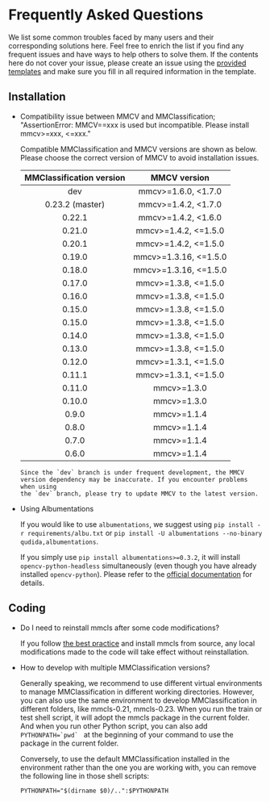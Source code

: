 # Frequently Asked Questions

We list some common troubles faced by many users and their corresponding
solutions here. Feel free to enrich the list if you find any frequent issues
and have ways to help others to solve them. If the contents here do not cover
your issue, please create an issue using the
[provided templates](https://github.com/open-mmlab/mmclassification/issues/new/choose)
and make sure you fill in all required information in the template.

## Installation

- Compatibility issue between MMCV and MMClassification; "AssertionError:
  MMCV==xxx is used but incompatible. Please install mmcv>=xxx, \<=xxx."

  Compatible MMClassification and MMCV versions are shown as below. Please
  choose the correct version of MMCV to avoid installation issues.

  | MMClassification version |      MMCV version      |
  | :----------------------: | :--------------------: |
  |           dev            |  mmcv>=1.6.0, \<1.7.0  |
  |     0.23.2 (master)      |  mmcv>=1.4.2, \<1.7.0  |
  |          0.22.1          |  mmcv>=1.4.2, \<1.6.0  |
  |          0.21.0          | mmcv>=1.4.2, \<=1.5.0  |
  |          0.20.1          | mmcv>=1.4.2, \<=1.5.0  |
  |          0.19.0          | mmcv>=1.3.16, \<=1.5.0 |
  |          0.18.0          | mmcv>=1.3.16, \<=1.5.0 |
  |          0.17.0          | mmcv>=1.3.8, \<=1.5.0  |
  |          0.16.0          | mmcv>=1.3.8, \<=1.5.0  |
  |          0.15.0          | mmcv>=1.3.8, \<=1.5.0  |
  |          0.15.0          | mmcv>=1.3.8, \<=1.5.0  |
  |          0.14.0          | mmcv>=1.3.8, \<=1.5.0  |
  |          0.13.0          | mmcv>=1.3.8, \<=1.5.0  |
  |          0.12.0          | mmcv>=1.3.1, \<=1.5.0  |
  |          0.11.1          | mmcv>=1.3.1, \<=1.5.0  |
  |          0.11.0          |      mmcv>=1.3.0       |
  |          0.10.0          |      mmcv>=1.3.0       |
  |          0.9.0           |      mmcv>=1.1.4       |
  |          0.8.0           |      mmcv>=1.1.4       |
  |          0.7.0           |      mmcv>=1.1.4       |
  |          0.6.0           |      mmcv>=1.1.4       |

  ```{note}
  Since the `dev` branch is under frequent development, the MMCV
  version dependency may be inaccurate. If you encounter problems when using
  the `dev` branch, please try to update MMCV to the latest version.
  ```

- Using Albumentations

  If you would like to use `albumentations`, we suggest using `pip install -r requirements/albu.txt` or
  `pip install -U albumentations --no-binary qudida,albumentations`.

  If you simply use `pip install albumentations>=0.3.2`, it will install `opencv-python-headless` simultaneously
  (even though you have already installed `opencv-python`). Please refer to the
  [official documentation](https://albumentations.ai/docs/getting_started/installation/#note-on-opencv-dependencies)
  for details.

## Coding

- Do I need to reinstall mmcls after some code modifications?

  If you follow [the best practice](install.md) and install mmcls from source,
  any local modifications made to the code will take effect without
  reinstallation.

- How to develop with multiple MMClassification versions?

  Generally speaking, we recommend to use different virtual environments to
  manage MMClassification in different working directories. However, you
  can also use the same environment to develop MMClassification in different
  folders, like mmcls-0.21, mmcls-0.23. When you run the train or test shell script,
  it will adopt the mmcls package in the current folder. And when you run other Python
  script, you can also add `` PYTHONPATH=`pwd`  `` at the beginning of your command
  to use the package in the current folder.

  Conversely, to use the default MMClassification installed in the environment
  rather than the one you are working with, you can remove the following line
  in those shell scripts:

  ```shell
  PYTHONPATH="$(dirname $0)/..":$PYTHONPATH
  ```
